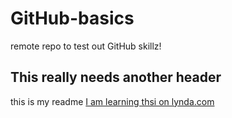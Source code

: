 # GitHub-basics
remote repo to test out GitHub skillz!

## This really needs another header

this is my readme
[I am learning thsi on lynda.com](www.lynda.com)
